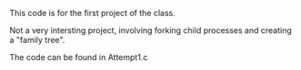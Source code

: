 This code is for the first project of the class. 

Not a very intersting project, involving forking child processes and creating a "family tree". 

The code can be found in Attempt1.c 
